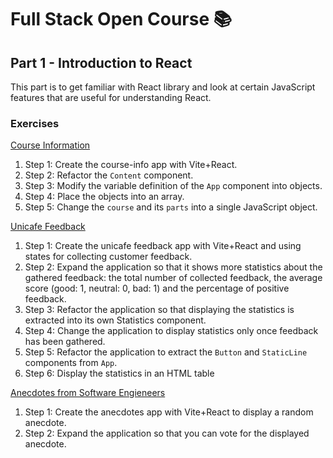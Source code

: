 # Full Stack Open Course 📚

## Part 1 - Introduction to React

This part is to get familiar with React library and look at certain JavaScript features that are useful for understanding React.

### Exercises

[Course Information](/part-01/course-info/)

1. Step 1: Create the course-info app with Vite+React.
2. Step 2: Refactor the `Content` component.
3. Step 3: Modify the variable definition of the `App` component into objects.
4. Step 4: Place the objects into an array.
5. Step 5: Change the `course` and its `parts` into a single JavaScript object.

[Unicafe Feedback](/part-01/unicafe/)

1. Step 1: Create the unicafe feedback app with Vite+React and using states for collecting customer feedback.
2. Step 2: Expand the application so that it shows more statistics about the gathered feedback: the total number of collected feedback, the average score (good: 1, neutral: 0, bad: 1) and the percentage of positive feedback.
3. Step 3: Refactor the application so that displaying the statistics is extracted into its own Statistics component.
4. Step 4: Change the application to display statistics only once feedback has been gathered.
5. Step 5: Refactor the application to extract the `Button` and `StaticLine` components from `App`.
6. Step 6: Display the statistics in an HTML table

[Anecdotes from Software Engieneers](/part-01/anecdotes/)

1. Step 1: Create the anecdotes app with Vite+React to display a random anecdote.
2. Step 2: Expand the application so that you can vote for the displayed anecdote.
